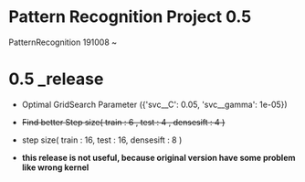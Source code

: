 # Pattern Recognition Project 0.5
PatternRecognition 191008 ~

# 0.5 _release
- Optimal GridSearch Parameter ({'svc__C': 0.05, 'svc__gamma': 1e-05})
- ~~Find better Step size( train : 6 , test : 4 , densesift : 4 )~~
- step size( train : 16, test : 16, densesift : 8 )

- **this release is not useful, because original version have some problem like wrong kernel**
